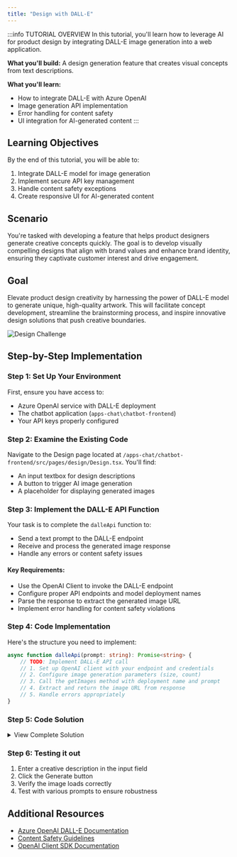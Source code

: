 ```yaml
---
title: "Design with DALL-E"
---
```


:::info TUTORIAL OVERVIEW
In this tutorial, you'll learn how to leverage AI for product design by integrating DALL-E image generation into a web application.

**What you'll build:** A design generation feature that creates visual concepts from text descriptions.

**What you'll learn:**
- How to integrate DALL-E with Azure OpenAI
- Image generation API implementation
- Error handling for content safety
- UI integration for AI-generated content
:::

## Learning Objectives

By the end of this tutorial, you will be able to:

1. Integrate DALL-E model for image generation
2. Implement secure API key management
3. Handle content safety exceptions
4. Create responsive UI for AI-generated content

## Scenario

You're tasked with developing a feature that helps product designers generate creative concepts quickly. The goal is to develop visually compelling designs that align with brand values and enhance brand identity, ensuring they captivate customer interest and drive engagement.

## Goal

Elevate product design creativity by harnessing the power of DALL-E model to generate unique, high-quality artwork. This will facilitate concept development, streamline the brainstorming process, and inspire innovative design solutions that push creative boundaries.

![Design Challenge](images/challenge-1.png)

## Step-by-Step Implementation

### Step 1: Set Up Your Environment

First, ensure you have access to:
- Azure OpenAI service with DALL-E deployment
- The chatbot application (`apps-chat\chatbot-frontend`)
- Your API keys properly configured

### Step 2: Examine the Existing Code

Navigate to the Design page located at `/apps-chat/chatbot-frontend/src/pages/design/Design.tsx`. You'll find:
- An input textbox for design descriptions
- A button to trigger AI image generation
- A placeholder for displaying generated images

### Step 3: Implement the DALL-E API Function

Your task is to complete the `dalleApi` function to:
- Send a text prompt to the DALL-E endpoint
- Receive and process the generated image response
- Handle any errors or content safety issues

#### Key Requirements:
- Use the OpenAI Client to invoke the DALL-E endpoint
- Configure proper API endpoints and model deployment names
- Parse the response to extract the generated image URL
- Implement error handling for content safety violations

### Step 4: Code Implementation

Here's the structure you need to implement:

```typescript
async function dalleApi(prompt: string): Promise<string> {
    // TODO: Implement DALL-E API call
    // 1. Set up OpenAI client with your endpoint and credentials
    // 2. Configure image generation parameters (size, count)
    // 3. Call the getImages method with deployment name and prompt
    // 4. Extract and return the image URL from response
    // 5. Handle errors appropriately
}
```

### Step 5: Code Solution

<details>
<summary>View Complete Solution</summary>
<details>
<summary>Try implementing it yourself first!</summary>
<details>
<summary>Click to reveal the solution code</summary>

```typescript
import React, { useState } from "react";
import { trackPromise } from "react-promise-tracker";
import { usePromiseTracker } from "react-promise-tracker";
import { OpenAIClient, AzureKeyCredential, Completions } from '@azure/openai';

const Page = () => {
    const { promiseInProgress } = usePromiseTracker();
    const [imageText, setImageText] = useState<string>();
    const [imageUrl, setImageUrl] = useState<string>("");

    async function process() {
        if (imageText != null) {
            trackPromise(
                dalleApi(imageText)
            ).then((res) => {
                setImageUrl(res);
            })
        }
    }

    async function dalleApi(prompt: string): Promise<string> {
        const options = {
            api_version: "2024-02-01"
        };
        const size = '1024x1024';
        const n = 1;
        
        var openai_url = "<AZURE_OPENAI_API_ENDPOINT>";
        var openai_key = "<AZURE_OPENAI_API_KEY>";
        const client = new OpenAIClient(
            openai_url,
            new AzureKeyCredential(openai_key),
            options
        );

        const deploymentName = 'dalle3';
        const result = await client.getImages(deploymentName, prompt, { n, size });
        console.log(result);

        if (result.data[0].url) {
            return result.data[0].url;
        } else {
            throw new Error("Image URL is undefined");
        }
    }

    const updateText = (e: React.ChangeEvent<HTMLInputElement>) => {
        setImageText(e.target.value);
    };

    return (
        <div className="pageContainer">
            <h2>Design</h2>
            <p></p>
            <p>
                <input type="text" placeholder="(describe your design here)" onChange={updateText} />
                <button onClick={() => process()}>Generate</button><br />
                {
                    (promiseInProgress === true) ?
                        <span>Loading...</span>
                        :
                        null
                }
            </p>
            <p>
                <img height={"550px"} src={imageUrl} />
            </p>
        </div>
    );
};

export default Page;
```

</details>
</details>
</details>


### Step 6: Testing it out

1. Enter a creative description in the input field
2. Click the Generate button
3. Verify the image loads correctly
4. Test with various prompts to ensure robustness

## Additional Resources

- [Azure OpenAI DALL-E Documentation](https://docs.microsoft.com/azure/cognitive-services/openai/dall-e-quickstart)
- [Content Safety Guidelines](https://docs.microsoft.com/azure/cognitive-services/content-safety/)
- [OpenAI Client SDK Documentation](https://docs.microsoft.com/javascript/api/@azure/openai/)
